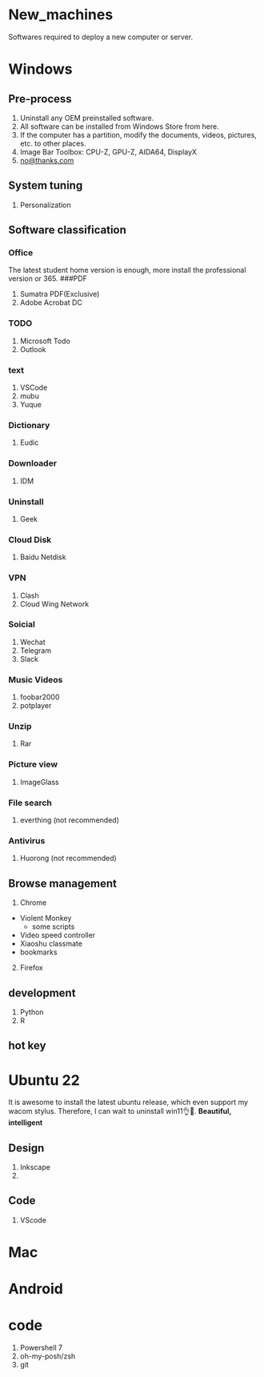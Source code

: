 # New_machines
Softwares required to deploy a new computer or server.
# Windows
## Pre-process
1. Uninstall any OEM preinstalled software.
2. All software can be installed from Windows Store from here.
3. If the computer has a partition, modify the documents, videos, pictures, etc. to other places.
4. Image Bar Toolbox: CPU-Z, GPU-Z, AIDA64, DisplayX
5. no@thanks.com
## System tuning
1. Personalization
## Software classification
### Office
The latest student home version is enough, more install the professional version or 365.
###PDF
1. Sumatra PDF(Exclusive)
2. Adobe Acrobat DC
### TODO
1. Microsoft Todo
2. Outlook
### text
1. VSCode
2. mubu
3. Yuque
### Dictionary
1. Eudic
### Downloader
1. IDM
### Uninstall
1. Geek
### Cloud Disk
1. Baidu Netdisk
### VPN
1. Clash
2. Cloud Wing Network
### Soicial
1. Wechat
2. Telegram
3. Slack
### Music Videos
1. foobar2000
2. potplayer
### Unzip
1. Rar
### Picture view
1. ImageGlass
### File search
1. everthing (not recommended)
### Antivirus
1. Huorong (not recommended)
## Browse management
1. Chrome
  - Violent Monkey
    - some scripts
  - Video speed controller
  - Xiaoshu classmate
  - bookmarks
2. Firefox
## development
1. Python
2. R
## hot key

# Ubuntu 22
It is awesome to install the latest ubuntu release, which even support my wacom stylus. Therefore, I can wait to uninstall win11👌🤣.
**Beautiful, intelligent**
## Design
1. Inkscape
2. 

## Code
1. VScode


# Mac

# Android

# code
1. Powershell 7
2. oh-my-posh/zsh
3. git

